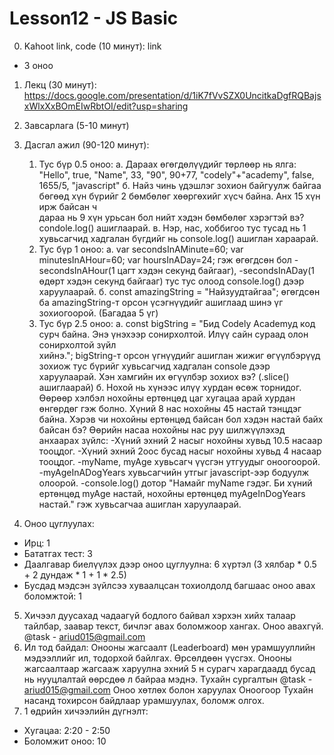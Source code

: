 # Lesson12 - JS Basic

0. Kahoot link, code (10 минут): link

- 3 оноо

1. Лекц (30 минут):
   https://docs.google.com/presentation/d/1iK7fVvSZX0UncitkaDgfRQBajsxWlxXxBOmEIwRbtOI/edit?usp=sharing

2. Завсарлага (5-10 минут)

3. Дасгал ажил (90-120 минут):
   1. Тус бүр 0.5 оноо:
      а. Дараах өгөгдөлүүдийг төрлөөр нь ялга:
         "Hello", true, "Name", 33, "90", 90+77, "codely"+"academy", false, 1655/5, "javascript"
      б. Найз чинь үдэшлэг зохион байгуулж байгаа бөгөөд хүн бүрийг 2 бөмбөлөг хөөргөхийг хүсч байна. Анх 15 хүн ирж байсан ч    
         дараа нь 9 хүн урьсан бол нийт хэдэн бөмбөлөг хэрэгтэй вэ? condole.log() ашиглаарай.
      в. Нэр, нас, хоббигоо тус тусад нь 1 хувьсагчид хадгалан бүгдийг нь console.log() ашиглан хараарай.
   2. Тус бүр 1 оноо:
      а. var secondsInAMinute=60;
         var minutesInAHour=60;
         var hoursInADay=24; гэж өгөгдсөн бол 
         -secondsInAHour(1 цагт хэдэн секунд байгааг), 
         -secondsInADay(1 өдөрт хэдэн секунд байгааг) тус тус олоод console.log() дээр харуулаарай.
      б. const amazingString = "Найзуудтайгаа"; өгөгдсөн ба amazingString-т орсон үсэгнүүдийг ашиглаад шинэ үг зохиогоорой. (Багадаа 5 үг)
   3. Тус бүр 2.5 оноо:
      а. const bigString = "Бид Codely Academyд код сурч байна. Энэ үнэхээр сонирхолтой. Илүү сайн сураад олон сонирхолтой зүйл  
         хийнэ."; bigString-т орсон үгнүүдийг ашиглан жижиг өгүүлбэрүүд зохиож тус бүрийг хувьсагчид хадгалан console дээр харуулаарай. Хэн хамгийн их өгүүлбэр зохиох вэ? (.slice() ашиглаарай)
      б. Нохой нь хүнээс илүү хурдан өсөж торнидог. Өөрөөр хэлбэл нохойны ертөнцөд цаг хугацаа арай хурдан өнгөрдөг гэж болно. 
         Хүний 8 нас нохойны 45 настай тэнцдэг байна. Хэрэв чи нохойны ертөнцөд байсан бол хэдэн настай байх байсан бэ?
         Өөрийн насаа нохойны нас руу шилжүүлэхэд анхаарах зүйлс:
            -Хүний эхний 2 насыг нохойны хувьд 10.5 насаар тооцдог.
            -Хүний эхний 2оос бусад насыг нохойны хувьд 4 насаар тооцдог.
            -myName, myAge хувьсагч үүсгэн утгуудыг оноогоорой.
            -myAgeInADogYears хувьсагчийн утгыг javascript-ээр бодуулж олоорой.
            -console.log() дотор "Намайг myName гэдэг. Би хүний ертөнцөд myAge настай, нохойны ертөнцөд myAgeInDogYears настай." гэж хувьсагчаа ашиглан харуулаарай.

4. Оноо цуглуулах:

- Ирц: 1
- Бататгах тест: 3
- Даалгавар биелүүлэх дээр оноо цуглуулна: 6 хүртэл (3 хялбар \* 0.5 + 2 дундаж \* 1 + 1 \* 2.5)
- Бусдад мэдсэн зүйлсээ хуваалцсан тохиолдолд багшаас оноо авах боломжтой: 1

5. Хичээл дуусахад чадаагүй бодлого байвал хэрхэн хийх талаар тайлбар, заавар текст, бичлэг авах боломжоор хангах. Оноо авахгүй. @task - ariud015@gmail.com
6. Ил тод байдал: Онооны жагсаалт (Leaderboard) мөн урамшууллийн мэдээллийг ил, тодорхой байлгах. Өрсөлдөөн үүсгэх. Онооны жагсаалтаар жагсааж харуулна эхний 5 н сурагч харагдаадд бусад нь нууцлалтай өөрсдөө л байраа мэднэ. Тухайн сургалтын @task - ariud015@gmail.com Оноо хөтлөх болон харуулах
   Оноогоор Тухайн насанд тохирсон байдлаар урамшуулах, боломж олгох.
7. 1 өдрийн хичээлийн дүгнэлт:

- Хугацаа: 2:20 - 2:50
- Боломжит оноо: 10

